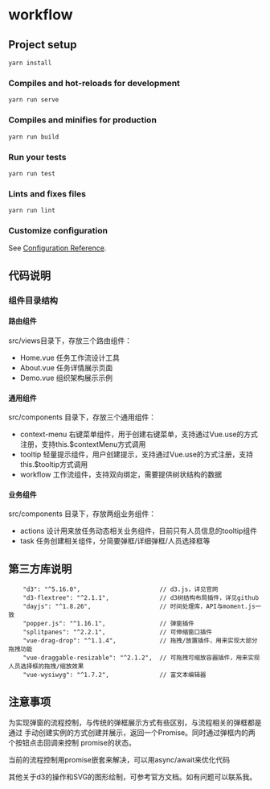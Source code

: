 # workflow

## Project setup
```
yarn install
```

### Compiles and hot-reloads for development
```
yarn run serve
```

### Compiles and minifies for production
```
yarn run build
```

### Run your tests
```
yarn run test
```

### Lints and fixes files
```
yarn run lint
```

### Customize configuration
See [Configuration Reference](https://cli.vuejs.org/config/).


## 代码说明

### 组件目录结构

#### 路由组件

src/views目录下，存放三个路由组件：

- Home.vue 任务工作流设计工具
- About.vue 任务详情展示页面
- Demo.vue 组织架构展示示例

#### 通用组件

src/components 目录下，存放三个通用组件：

- context-menu 右键菜单组件，用于创建右键菜单，支持通过Vue.use的方式注册，支持this.$contextMenu方式调用
- tooltip 轻量提示组件，用户创建提示，支持通过Vue.use的方式注册，支持this.$tooltip方式调用
- workflow 工作流组件，支持双向绑定，需要提供树状结构的数据

#### 业务组件

src/components 目录下，存放两组业务组件：

- actions 设计用来放任务动态相关业务组件，目前只有人员信息的tooltip组件
- task 任务创建相关组件，分简要弹框/详细弹框/人员选择框等

## 第三方库说明

```
    "d3": "^5.16.0",                      // d3.js，详见官网
    "d3-flextree": "^2.1.1",              // d3树结构布局插件，详见github
    "dayjs": "^1.8.26",                   // 时间处理库，API与moment.js一致
    "popper.js": "^1.16.1",               // 弹窗插件
    "splitpanes": "^2.2.1",               // 可伸缩窗口插件
    "vue-drag-drop": "^1.1.4",            // 拖拽/放置插件，用来实现大部分拖拽功能
    "vue-draggable-resizable": "^2.1.2",  // 可拖拽可缩放容器插件，用来实现人员选择框的拖拽/缩放效果
    "vue-wysiwyg": "^1.7.2",              // 富文本编辑器
```
    

## 注意事项

为实现弹窗的流程控制，与传统的弹框展示方式有些区别，与流程相关的弹框都是通过
手动创建实例的方式创建并展示，返回一个Promise。同时通过弹框内的两个按钮点击回调来控制
promise的状态。

当前的流程控制用promise嵌套来解决，可以用async/await来优化代码

其他关于d3的操作和SVG的图形绘制，可参考官方文档。如有问题可以联系我。

